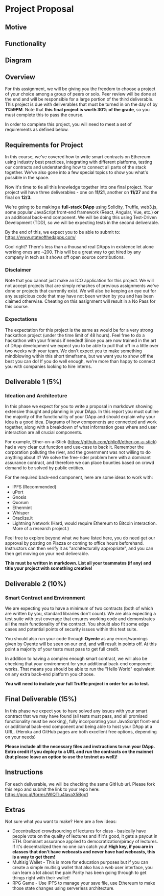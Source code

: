 # Project Proposal 

## Motive

## Functionality

## Diagram

## Overview

For this assignment, we will be giving you the freedom to choose a project of your choice among a group of peers or solo. Peer review will be done at the end and will be responsible for a large portion of the third deliverable. This project is due with deliverables that must be turned in on the day of by **11:59PM**. Note that **this final project is worth 30% of the grade**, so you must complete this to pass the course.

In order to complete this project, you will need to meet a set of requirements as defined below.

## Requirements for Project

In this course, we've covered how to write smart contracts on Ethereum using industry best practices, integrating with different platforms, testing our contracts and understanding how to connect all parts of the stack together. We've also gone into a few special topics to show you what's possible in the space.

Now it's time to tie all this knowledge together into one final project. Your project will have three deliverables - one on **11/21**, another on **11/27** and the final on **12/3**.

We're going to be making a **full-stack DApp** using Solidity, Truffle, web3.js, some popular JavaScript front-end framework (React, Angular, Vue, etc.) **or** an additional back-end component. We will be doing this using Test-Driven Development (TDD), so we will be expecting tests in the second deliverable.

By the end of this, we expect you to be able to submit to: https://www.stateofthedapps.com/ 

Cool right? There's less than a thousand real DApps in existence let alone working ones are ~200. This will be a great way to get hired by any company in tech as it shows off open source contributions.

### Disclaimer

Note that you cannot just make an ICO application for this project. We will not accept projects that are simply rehashes of previous assignments we've done or projects that currently exist. We will also be keeping an eye out for any suspicious code that may have not been written by you and has been claimed otherwise. Cheating on this assignment will result in a No Pass for this course.

### Expectations

The expectation for this project is the same as would be for a very strong hackathon project (under the time limit of 48 hours). Feel free to do a hackathon with your friends if needed! Since you are now trained in the art of DApp development we expect you to be able to pull that off in a little over two weeks with your team. We don't expect you to make something mindblowing within this short timeframe, but we want you to show off the best you can do! If you do well enough, we're more than happy to connect you with companies looking to hire interns.

## Deliverable 1 (5%)

### Ideation and Architecture

In this phase we expect for you to write a proposal in markdown showing extensive thought and planning in your DApp. In this report you must outline the majority of the functionality of your DApp and should explain why your idea is a good idea. Diagrams of how components are connected and work together, along with a breakdown of what information goes where and user interaction are all crucial components.

For example, Ether-on-a-Stick (https://github.com/phlip9/ether-on-a-stick) had a very clear cut function and use-case to back it. Remember the corporation polluting the river, and the government was not willing to do anything about it? We solve the free-rider problem here with a dominant assurance contract, and therefore we can place bounties based on crowd demand to be solved by public entities.

For the required back-end component, here are some ideas to work with:
- IPFS (Recommended)
- uPort
- Gnosis
- Quorum
- Ethermint
- Whisper
- Oraclize.it
- Lightning Network (Hard, would require Ethereum to Bitcoin interaction. More of a research project.)

Feel free to explore beyond what we have listed here, you do need get our approval by posting on Piazza or coming to office hours beforehand. Instructors can then verify it as "architecturally appropriate", and you can then get moving on your next deliverable.

**This must be written in markdown. List all your teammates (if any) and title your project with something creative!**

## Deliverable 2 (10%)

### Smart Contract and Environment

We are expecting you to have a minimum of two contracts (both of which are written by you, standard libraries don't count). We are also expecting a test suite with test coverage that ensures working code and demonstrates all the main functionality of the contract. You should also fit some edge cases and potential points of security issues within this test suite.

You should also run your code through **Oyente** as any errors/warnings given by Oyente will be seen on our end, and will result in points off. At this point a majority of your tests must pass to get full credit.

In addition to having a complex enough smart contract, we will also be checking that your environment for your additional back-end component works. That means you should be able to run the "Hello World" equivalent on any extra back-end platform you choose.

**You will need to include your full Truffle project in order for us to test.**

## Final Deliverable (15%)

In this phase we expect you to have solved any issues with your smart contract that we may have found (all tests must pass, and all promised functionality must be working), fully incorporating your JavaScript front-end or additional back-end component and being able to host your DApp at a URL. (Heroku and GitHub pages are both excellent free options, depending on your needs)

**Please include all the necessary files and instructions to run your DApp. Extra credit if you deploy to a URL and run the contracts on the mainnet (but please leave an option to use the testnet as well)!**

## Instructions

For each deliverable, we will be checking the same GitHub url. Please fork this repo and submit the link to your repo here: https://goo.gl/forms/WlQTlu4lavaX5Bgx1

## Extras

Not sure what you want to make? Here are a few ideas:
 - Decentralized crowdsourcing of lectures for class - basically have people vote on the quality of lectures and if it's good, it gets a payout in ETH. Dominant assurance applied to democratization/piracy of lectures. If it's decentralized then no one can catch you! **High key, if you are in classes that don't have webcasts and never have had webcasts, this is a way to get them!**
 - Multisig Wallet - This is more for education purposes but if you can create a simple multisig wallet that also has a web user interface, you can learn a lot about the pain Parity has been going through to get things right with their wallet!
 - RPG Game - Use IPFS to manage your save file, use Ethereum to make those state changes using serverless architecture.

